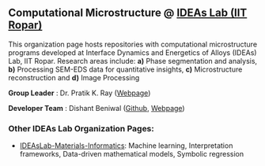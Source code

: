 ## **Computational Microstructure @ [IDEAs Lab (IIT Ropar)](https://ideaslab.iitrpr.ac.in/)** 
This organization page hosts repositories with computational microstructure programs developed at Interface Dynamics and Energetics of Alloys (IDEAs) Lab, IIT Ropar.  Research areas include: **a)** Phase segmentation and analysis, **b)** Processing SEM-EDS data for quantitative insights, **c)** Microstructure reconstruction and **d)** Image Processing

**Group Leader** : Dr. Pratik K. Ray ([Webpage](https://sites.google.com/iitrpr.ac.in/pratik-ray))

**Developer Team** : Dishant Beniwal ([Github](https://github.com/d-beniwal), [Webpage](https://sites.google.com/view/dishant-beniwal))

### **Other IDEAs Lab Organization Pages**:
- [IDEAsLab-Materials-Informatics](https://github.com/IDEAsLab-Materials-Informatics): Machine learning, Interpretation frameworks, Data-driven mathematical models, Symbolic regression
<!-- **IDEAs Lab (All organization pages) :**
- 1. IDEAsLab-Materials-Informatics
- 2. IDEAsLab-Cellular-Automata
- 3. IDEAsLab-Image-Processing -->
